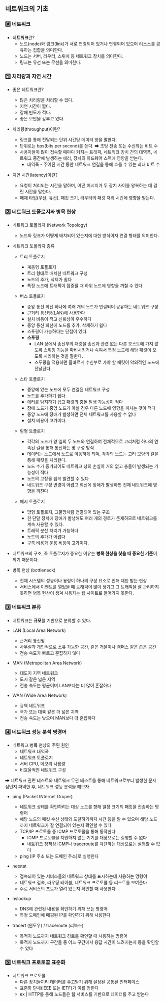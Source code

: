 ## 네트워크의 기초

### #️⃣ 네트워크
* **네트워크**란?
  * 노드(node)와 링크(link)가 서로 연결되어 있거나 연결되어 있으며 리소스를 공유하는 집합을 의미한다.
  * 노드는 서버, 라우터, 스위치 등 네트워크 장치를 의미한다.
  * 링크는 유선 또는 무선을 의미한다.


### 1️⃣ 처리량과 지연 시간
* 좋은 네트워크란?
  * 많은 처리량을 처리할 수 있다.
  * 지연 시간이 짧다.
  * 장애 빈도가 적다.
  * 좋은 보안을 갖추고 있다.


* 처리량(throughput)이란?
  * 링크를 통해 전달되는 단위 시간당 데이터 양을 말한다.
  * 단위로는 bps(bits per second)를 쓴다. ➡ 초당 전송 또는 수신되는 비트 수
  * 사용자들이 많이 접속할 때마다 커지는 트래픽, 네트워크 장치 간의 대역폭, 네트워크 중간에 발생하는 에러, 장치의 하드웨어 스펙에 영향을 받는다.
    * 대역폭 - 주어진 시간 동안 네트워크 연결을 통해 흐를 수 있는 최대 비트 수


* 지연 시간(latency)이란?
  * 요청이 처리되는 시간을 말하며, 어떤 메시지가 두 장치 사이를 왕복하는 데 걸린 시간을 말한다.
  * 매체 타입(무선, 유선), 패킷 크기, 라우터의 패킷 처리 시간에 영향을 받는다.


### 2️⃣ 네트워크 토폴로지와 병목 현상
* 네트워크 토폴리지 (Network Topology)
  * 노드와 링크가 어떻게 배치되어 있는지에 대한 방식이자 연결 형태를 의미한다.


* 네트워크 토폴리지 종류
  * 트리 토폴로지
    * 계층형 토폴로지
    * 트리 형태로 배치한 네트워크 구성
    * 노드의 추가, 삭제가 쉽다
    * 특정 노드에 트래픽이 집중될 때 하위 노드에 영향을 끼칠 수 있다

  * 버스 토폴로지
    * 중앙 통신 회선 하나에 여러 개의 노드가 연결되어 공유하는 네트워크 구성
    * 근거리 통신망(LAN)에 사용한다
    * 설치 비용이 적고 신뢰성이 우수하다
    * 중앙 통신 회선에 노드를 추가, 삭제하기 쉽다
    * 스푸핑이 가능하다는 단점이 있다.
    * **스푸핑**
      * LAN 상에서 송신부의 패킷을 송신과 관련 없는 다른 호스트에 가지 않도록 스위칭 기능을 마비시키거나 속여서 특정 노드에 해당 패킷이 오도록 처리하는 것을 말한다.
      * 스푸핑을 적용하면 올바르게 수신부로 가야 할 패킷이 악의적인 노드에 전달된다.

  * 스타 토폴로지
    * 중앙에 있는 노드에 모두 연결된 네트워크 구성
    * 노드를 추가하기 쉽다
    * 에러를 탐지하기 쉽고 패킷의 충돌 발생 가능성이 적다
    * 장애 노드가 중앙 노드가 아닐 경우 다른 노드에 영향을 끼치는 것이 적다
    * 중앙 노드에 장애가 발생하면 전체 네트워크를 사용할 수 없다
    * 설치 비용이 고가이다.

  * 링형 토폴로지
    * 각각의 노드가 양 옆의 두 노드와 연결하여 전체적으로 고리처럼 하나의 연속된 길을 통해 통신하는 망 구성 방식
    * 데이터는 노드에서 노드로 이동하게 되며, 각각의 노드는 고리 모양의 길을 통해 패킷을 처리한다.
    * 노드 수가 증가되어도 네트워크 상의 손실이 거의 없고 충돌이 발생되는 가능성이 적다
    * 노드의 고장을 쉽게 발견할 수 있다
    * 네트워크 구성 변경이 어렵고 회신에 장애가 발생하면 전체 네트워크에 영향을 끼친다

  * 메시 토폴로지
    * 망형 토폴로지, 그물망처럼 연결되어 있는 구조
    * 한 단말 장치에 장애가 발생해도 여러 개의 경로가 존재하므로 네트워크를 계속 사용할 수 있다.
    * 트래픽 분산 처리가 가능하다
    * 노드의 추가가 어렵다
    * 구축 비용과 운용 비용이 고가이다.


* 네트워크의 구조, 즉 토폴로지가 중요한 이유는 **병목 현상을 찾을 때 중요한 기준**이 되기 때문이다.
* 병목 현상 (bottleneck)
  * 전체 시스템의 성능이나 용량이 하나의 구성 요소로 인해 제한 받는 현상
  * 서비스에서 이벤트를 열었을 때 트래픽이 많이 생기고 그 트래픽을 잘 관리하지 못하면 병목 현상이 생겨 사용자는 웹 사이트로 들어가지 못한다.


### 3️⃣ 네트워크 분류
* 네트워크는 **규모**를 기반으로 분류할 수 있다.

* LAN (Local Area Network)
  * 근거리 통신망
  * 사무실과 개인적으로 소유 가능한 공간, 같은 거물이나 캠퍼스 같은 좁은 공간
  * 전송 속도가 빠르고 혼잡하지 않다

* MAN (Metropolitan Area Network)
  * 대도지 지역 네트워크
  * 도시 같은 넓은 지역
  * 전송 속도는 평균이며 LAN보다는 더 많이 혼잡하다

* WAN (Wide Area Network)
  * 광역 네트워크
  * 국가 또는 대륙 같은 더 넓은 지역
  * 전송 속도는 낮으며 MAN보다 더 혼잡하다


### 4️⃣ 네트워크 성능 분석 명령어
* 네트워크 병목 현상의 주된 원인
  * 네트워크 대역폭
  * 네트워크 토폴로지
  * 서버 CPU, 메모리 사용량
  * 비효율적인 네트워크 구성


➡ 네트워크 관련 테스트와 네트워크 무관 테스트를 통해 네트워크로부터 발생한 문제점인지 파악한 후, 네트워크 성능 분석을 해보자

* ping (Packet INternet Groper)
  * 네트워크 상태를 확인하려는 대상 노드를 향해 일정 크기의 패킷을 전송하는 명령어
  * 해당 노드의 패킷 수신 상태와 도달하기까지 시간 등을 알 수 있으며 해당 노드까지 네트워크가 잘 연결되어 있는지 확인할 수 있다
  * TCP/IP 프로토콜 중 ICMP 프로토콜을 통해 동작한다
    * ICMP 프로토콜을 지원하지 않는 기기를 대상으로는 실행할 수 없다
    * 네트워크 정책상 ICMP나 traceroute를 차단하는 대상으로는 실행할 수 없다
  * ping [IP 주소 또는 도메인 주소]로 실행한다


* netstat
  * 접속되어 있는 서비스들의 네트워크 상태를 표시하는데 사용하는 명령어
  * 네트워크 접속, 라우팅 테이블, 네트워크 프로토콜 등 리스트를 보여준다
  * 주로 서비스의 포트가 열려 있는지 확인할 때 사용한다


* nslookup
  * DNS에 관련된 내용을 확인하기 위해 쓰는 명령어
  * 특정 도메인에 매핑된 IP를 확인하기 위해 사용한다


* tracert (윈도우) / traceroute (리눅스)
  * 목적지 노드까지 네트워크 경로를 확인할 때 사용하는 명령어
  * 목적지 노드까지 구간들 중 어느 구간에서 응답 시간이 느려지는지 등을 확인할 수 있다


### 5️⃣ 네트워크 프로토콜 표준화
* 네트워크 프로토콜
  * 다른 장치들끼리 데이터를 주고받기 위해 설정된 공통된 인터페이스
  * 표준화 단체(IEEE 또는 IETF)가 이를 정한다
  * ex | HTTP를 통해 노드들은 웹 서비스를 기반으로 데이터를 주고 받는다

